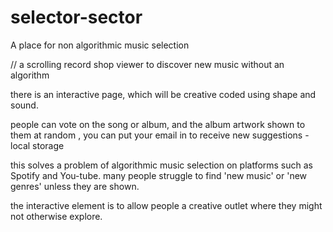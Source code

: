 # selector-sector

A place for non algorithmic music selection

// a scrolling record shop viewer to discover new music without an algorithm

there is an interactive page, which will be creative coded using shape and sound.

people can vote on the song or album, and the album artwork shown to them at random , you can put your email in to receive new suggestions - local storage

this solves a problem of algorithmic music selection on platforms such as Spotify and You-tube. many people struggle to find 'new music' or 'new genres' unless they are shown.

the interactive element is to allow people a creative outlet where they might not otherwise explore.
